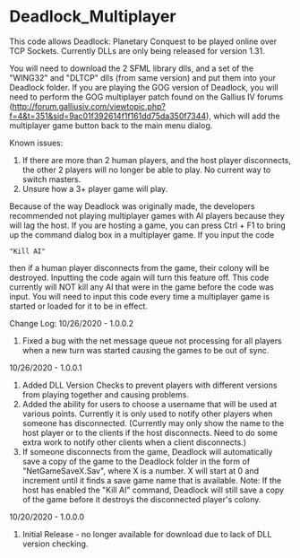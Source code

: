 # Deadlock_Multiplayer
This code allows Deadlock: Planetary Conquest to be played online over TCP Sockets. Currently DLLs are only being released for version 1.31.

You will need to download the 2 SFML library dlls, and a set of the "WING32" and "DLTCP" dlls (from same version) and put them into your Deadlock folder. If you are playing the GOG version of Deadlock, you will need to perform the GOG multiplayer patch found on the Gallius IV forums (http://forum.galliusiv.com/viewtopic.php?f=4&t=351&sid=9ac01f392614f1f161dd75da350f7344), which will add the multiplayer game button back to the main menu dialog.

Known issues:
1) If there are more than 2 human players, and the host player disconnects, the other 2 players will no longer be able to play. No current way to switch masters.
2) Unsure how a 3+ player game will play.

Because of the way Deadlock was originally made, the developers recommended not playing multiplayer games with AI players because they will lag the host.
If you are hosting a game, you can press Ctrl + F1 to bring up the command dialog box in a multiplayer game. If you input the code 

    "Kill AI"

then if a human player disconnects from the game, their colony will be destroyed. Inputting the code again will turn this feature off. This code currently will NOT kill
any AI that were in the game before the code was input. You will need to input this code every time a multiplayer game is started or loaded for it to be in effect.

Change Log:
10/26/2020 - 1.0.0.2
1) Fixed a bug with the net message queue not processing for all players when a new turn was started causing the games to be out of sync.

10/26/2020 - 1.0.0.1
1) Added DLL Version Checks to prevent players with different versions from playing together and causing problems.
2) Added the ability for users to choose a username that will be used at various points. Currently it is only used to notify other players when someone has disconnected. (Currently may only show the name to the host player or to the clients if the host disconnects. Need to do some extra work to notify other clients when a client disconnects.)
3) If someone disconnects from the game, Deadlock will automatically save a copy of the game to the Deadlock folder in the form of "NetGameSaveX.Sav", where X is a number. X will start at 0 and increment until it finds a save game name that is available. 
Note: If the host has enabled the "Kill AI" command, Deadlock will still save a copy of the game before it destroys the disconnected player's colony.

10/20/2020 - 1.0.0.0 
1) Initial Release - no longer available for download due to lack of DLL version checking.

